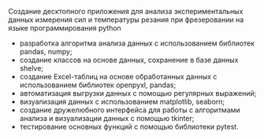 Создание десктопного приложения для анализа экспериментальных данных измерения сил и температуры резания при фрезеровании на языке программирования python
- разработка алгоритма анализа данных с использованием библиотек pandas, numpy;
- создание классов на основе данных, сохранение в базе данных shelve;
- создание Excel-таблиц на основе обработанных данных с использованием библиотек openpyxl, pandas;
- автоматизация выгрузки данных с помощью регулярных выражений;
- визуализация данных с использованием matplotlib, seaborn;
- создание дружелюбного интерфейса для работы с алгоритмами анализа и визуализации данных с помощью tkinter;
- тестирование основных функций с помощью библиотеки pytest.
